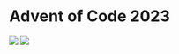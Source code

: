 Advent of Code 2023
===================

![](https://img.shields.io/badge/stars%20⭐-4-yellow) ![](https://img.shields.io/badge/days%20completed-2-red)
